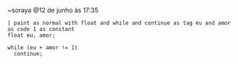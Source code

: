~soraya
@12 de junho às 17:35

    | paint as normal with float and while and continue as tag eu and amor as code 1 as constant
    float eu, amor;

    while (eu + amor != 1)
      continue;
